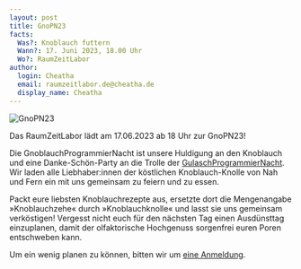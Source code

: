 ```yaml
---
layout: post
title: GnoPN23
facts:
  Was?: Knoblauch futtern
  Wann?: 17. Juni 2023, 18.00 Uhr
  Wo?: RaumZeitLabor
author:
  login: Cheatha
  email: raumzeitlabor.de@cheatha.de
  display_name: Cheatha
---
```


![GnoPN23](/assets/GnoPN23.jpg)

Das RaumZeitLabor lädt am 17.06.2023 ab 18 Uhr zur GnoPN23!

Die GnoblauchProgrammierNacht ist unsere Huldigung an den Knoblauch und eine Danke-Schön-Party an die Trolle der [GulaschProgrammierNacht](https://gulas.ch). Wir laden alle Liebhaber:innen der köstlichen Knoblauch-Knolle von Nah und Fern ein mit uns gemeinsam zu feiern und zu essen.

Packt eure liebsten Knoblauchrezepte aus, ersetzte dort die Mengenangabe »Knoblauchzehe« durch »Knoblauchknolle« und lasst sie uns gemeinsam verköstigen! Vergesst nicht euch für den nächsten Tag einen Ausdünsttag einzuplanen, damit der olfaktorische Hochgenuss sorgenfrei euren Poren entschweben kann.

Um ein wenig planen zu können, bitten wir um [eine Anmeldung](https://tickets.eskalation.rocks/rzl/GnoPN23/).